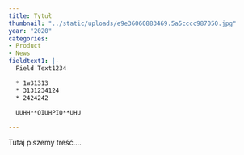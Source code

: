 ```yaml
---
title: Tytuł
thumbnail: "../static/uploads/e9e36060883469.5a5cccc987050.jpg"
year: "2020"
categories:
- Product
- News
fieldtext1: |-
  Field Text1234

  * 1w31313
  * 3131234124
  * 2424242

  UUHH**OIUHPIO**UHU

---
```

Tutaj piszemy treść....